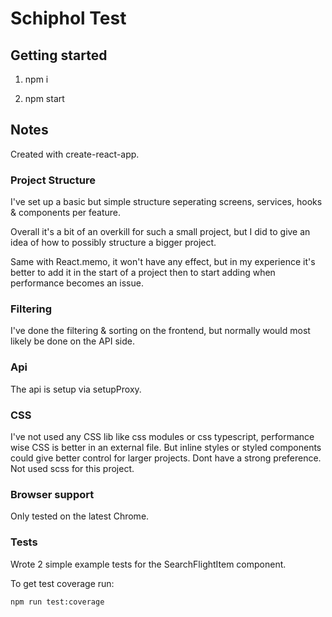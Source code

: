 # Schiphol Test

## Getting started
1. npm i

2. npm start

## Notes
Created with create-react-app.

### Project Structure
I've set up a basic but simple structure seperating screens, services, hooks & components per feature. 

Overall it's a bit of an overkill for such a small project, but I did to give an idea of how to possibly structure a bigger project. 

Same with React.memo, it won't have any effect, but in my experience it's better to add it in the start of a project then to start adding when performance becomes an issue.

### Filtering
I've done the filtering & sorting on the frontend, but normally would most likely be done on the API side.

### Api
The api is setup via setupProxy.

### CSS
I've not used any CSS lib like css modules or css typescript, performance wise CSS is better in an external file. But inline styles or styled components could give better control for larger projects. Dont have a strong preference. Not used scss for this project. 

### Browser support
Only tested on the latest Chrome.

###  Tests
Wrote 2 simple example tests for the SearchFlightItem component.

To get test coverage run:

```
npm run test:coverage
```
